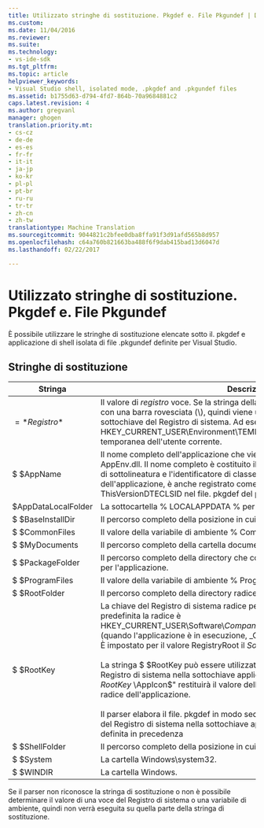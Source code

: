```yaml
---
title: Utilizzato stringhe di sostituzione. Pkgdef e. File Pkgundef | Documenti di Microsoft
ms.custom: 
ms.date: 11/04/2016
ms.reviewer: 
ms.suite: 
ms.technology:
- vs-ide-sdk
ms.tgt_pltfrm: 
ms.topic: article
helpviewer_keywords:
- Visual Studio shell, isolated mode, .pkgdef and .pkgundef files
ms.assetid: b1755d63-d794-4fd7-864b-70a9684881c2
caps.latest.revision: 4
ms.author: gregvanl
manager: ghogen
translation.priority.mt:
- cs-cz
- de-de
- es-es
- fr-fr
- it-it
- ja-jp
- ko-kr
- pl-pl
- pt-br
- ru-ru
- tr-tr
- zh-cn
- zh-tw
translationtype: Machine Translation
ms.sourcegitcommit: 9044821c2bfee0dba8ffa91f3d91afd565b8d957
ms.openlocfilehash: c64a760b821663ba488f6f9dab415bad13d6047d
ms.lasthandoff: 02/22/2017

---
```

# <a name="substitution-strings-used-in-pkgdef-and-pkgundef-files"></a>Utilizzato stringhe di sostituzione. Pkgdef e. File Pkgundef
È possibile utilizzare le stringhe di sostituzione elencate sotto il. pkgdef e applicazione di shell isolata di file .pkgundef definite per Visual Studio.  
  
## <a name="substitution-strings"></a>Stringhe di sostituzione  
  
|Stringa|Descrizione|  
|------------|-----------------|  
|$=*Registro*$|Il valore di *registro* voce. Se la stringa della voce del Registro di sistema termina con una barra rovesciata (\\), quindi viene utilizzato il valore predefinito della sottochiave del Registro di sistema. Ad esempio, la sostituzione della stringa $= HKEY_CURRENT_USER\Environment\TEMP$ viene espanso nella cartella temporanea dell'utente corrente.|  
|$ $AppName|Il nome completo dell'applicazione che viene passato per i punti di ingresso AppEnv.dll. Il nome completo è costituito il nome dell'applicazione, un carattere di sottolineatura e l'identificatore di classe (CLSID) dell'oggetto di automazione dell'applicazione, è anche registrato come valore dell'impostazione ThisVersionDTECLSID nel file. pkgdef del progetto.|  
|$AppDataLocalFolder|La sottocartella % LOCALAPPDATA % per questa applicazione.|  
|$ $BaseInstallDir|Il percorso completo della posizione in cui è stato installato Visual Studio.|  
|$ $CommonFiles|Il valore della variabile di ambiente % CommonProgramFiles %.|  
|$ $MyDocuments|Il percorso completo della cartella documenti dell'utente corrente.|  
|$ $PackageFolder|Il percorso completo della directory che contiene i file di assembly di pacchetto per l'applicazione.|  
|$ $ProgramFiles|Il valore della variabile di ambiente % ProgramFiles %.|  
|$ $RootFolder|Il percorso completo della directory radice dell'applicazione.|  
|$ $RootKey|La chiave del Registro di sistema radice per l'applicazione. Per impostazione predefinita la radice è HKEY_CURRENT_USER\Software\\*CompanyName*\\*NomeProgetto*\\*VersionNumber* (quando l'applicazione è in esecuzione, _Config viene aggiunto a questa chiave). È impostato per il valore RegistryRoot il *SolutionName*file. pkgdef.<br /><br /> La stringa $ $RootKey può essere utilizzata per recuperare un valore del Registro di sistema nella sottochiave applicazione. Ad esempio, la stringa "$= $RootKey$ \AppIcon$" restituirà il valore della voce AppIcon nella sottochiave radice dell'applicazione.<br /><br /> Il parser elabora il file. pkgdef in modo sequenziale e può accedere a una voce del Registro di sistema nella sottochiave applicazione solo se la voce è stata definita in precedenza|  
|$ $ShellFolder|Il percorso completo della posizione in cui è stato installato Visual Studio.|  
|$ $System|La cartella Windows\system32.|  
|$ $WINDIR|La cartella Windows.|  
  
 Se il parser non riconosce la stringa di sostituzione o non è possibile determinare il valore di una voce del Registro di sistema o una variabile di ambiente, quindi non verrà eseguita su quella parte della stringa di sostituzione.
